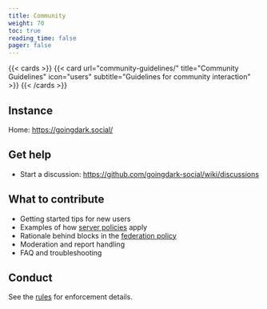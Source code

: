 ```yaml
---
title: Community
weight: 70
toc: true
reading_time: false
pager: false
---
```


{{< cards >}}
  {{< card url="community-guidelines/" title="Community Guidelines" icon="users" subtitle="Guidelines for community interaction" >}}
{{< /cards >}}

## Instance

Home: <https://goingdark.social/>

## Get help

- Start a discussion: <https://github.com/goingdark-social/wiki/discussions>

## What to contribute

- Getting started tips for new users
- Examples of how [server policies](../policies/) apply
- Rationale behind blocks in the [federation policy](../policies/federation-policy.md)
- Moderation and report handling
- FAQ and troubleshooting

## Conduct

See the [rules](../policies/rules/) for enforcement details.
